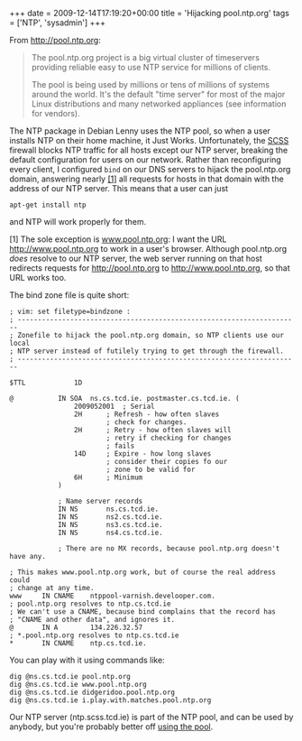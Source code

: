 +++
date = 2009-12-14T17:19:20+00:00
title = 'Hijacking pool.ntp.org'
tags = ['NTP', 'sysadmin']
+++

From <http://pool.ntp.org>:

> The pool.ntp.org project is a big virtual cluster of timeservers providing
> reliable easy to use NTP service for millions of clients.
>
> The pool is being used by millions or tens of millions of systems around the
> world. It's the default "time server" for most of the major Linux
> distributions and many networked appliances (see information for vendors).

The NTP package in Debian Lenny uses the NTP pool, so when a user installs NTP
on their home machine, it Just Works.  Unfortunately, the
[SCSS](http://www.scss.tcd.ie/) firewall blocks NTP traffic for all hosts except
our NTP server, breaking the default configuration for users on our network.
Rather than reconfiguring every client, I configured `bind` on our DNS servers
to hijack the pool.ntp.org domain, answering nearly <a
href="#footnote1">\[1]</a> all requests for hosts in that domain with the
address of our NTP server.  This means that a user can just

    apt-get install ntp

and NTP will work properly for them.

<a name="footnote1"></a>\[1] The sole exception is www.pool.ntp.org: I want the
URL <http://www.pool.ntp.org> to work in a user's browser.  Although
pool.ntp.org *does* resolve to our NTP server, the web server running on that
host redirects requests for <http://pool.ntp.org> to <http://www.pool.ntp.org>,
so that URL works too.

The bind zone file is quite short:

    ; vim: set filetype=bindzone :
    ; ----------------------------------------------------------------------
    ; Zonefile to hijack the pool.ntp.org domain, so NTP clients use our local
    ; NTP server instead of futilely trying to get through the firewall.
    ; ----------------------------------------------------------------------

    $TTL			1D

    @			IN SOA	ns.cs.tcd.ie. postmaster.cs.tcd.ie. (
                    2009052001	; Serial
                    2H		; Refresh - how often slaves
                            ; check for changes.
                    2H		; Retry - how often slaves will
                            ; retry if checking for changes
                            ; fails
                    14D		; Expire - how long slaves
                            ; consider their copies fo our
                            ; zone to be valid for
                    6H		; Minimum
                )

                ; Name server records
                IN NS		ns.cs.tcd.ie.
                IN NS		ns2.cs.tcd.ie.
                IN NS		ns3.cs.tcd.ie.
                IN NS		ns4.cs.tcd.ie.

                ; There are no MX records, because pool.ntp.org doesn't have any.

    ; This makes www.pool.ntp.org work, but of course the real address could
    ; change at any time.
    www		IN CNAME	ntppool-varnish.develooper.com.
    ; pool.ntp.org resolves to ntp.cs.tcd.ie
    ; We can't use a CNAME, because bind complains that the record has
    ; "CNAME and other data", and ignores it.
    @		IN A		134.226.32.57
    ; *.pool.ntp.org resolves to ntp.cs.tcd.ie
    *		IN CNAME	ntp.cs.tcd.ie.


You can play with it using commands like:

    dig @ns.cs.tcd.ie pool.ntp.org
    dig @ns.cs.tcd.ie www.pool.ntp.org
    dig @ns.cs.tcd.ie didgeridoo.pool.ntp.org
    dig @ns.cs.tcd.ie i.play.with.matches.pool.ntp.org

Our NTP server (ntp.scss.tcd.ie) is part of the NTP pool, and can be used by
anybody, but you're probably better off [using the
pool](http://www.pool.ntp.org/en/use.html).
